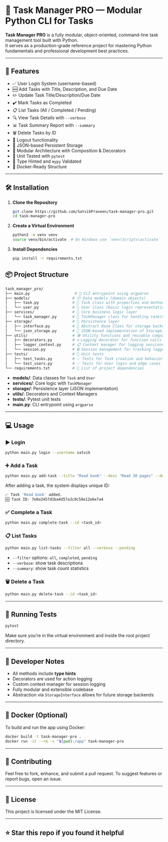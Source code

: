 # 📝 Task Manager PRO — Modular Python CLI for Tasks

**Task Manager PRO** is a fully modular, object-oriented, command-line task management tool built with Python.  
It serves as a production-grade reference project for mastering Python fundamentals and professional development best practices.

---

## 🚀 Features

- ✅ User Login System (username-based)
- 🆕 Add Tasks with Title, Description, and Due Date
- ✏️ Update Task Title/Description/Due Date
- ✔️ Mark Tasks as Completed
- 📋 List Tasks (All / Completed / Pending)
- 🔍 View Task Details with `--verbose`
- 📊 Task Summary Report with `--summary`
- 🗑️ Delete Tasks by ID
- 🚪 Logout functionality
- 🧱 JSON-based Persistent Storage
- 🧰 Modular Architecture with Composition & Decorators
- 🧪 Unit Tested with `pytest`
- 🐍 Type Hinted and `mypy` Validated
- 🐳 Docker-Ready Structure

---

## 🛠️ Installation

1. **Clone the Repository**

   ```bash
   git clone https://github.com/SatvikPraveen/task-manager-pro.git
   cd task-manager-pro

   ```

2. **Create a Virtual Environment**

   ```bash
   python3 -m venv venv
   source venv/bin/activate  # On Windows use `venv\Scripts\activate`

   ```

3. **Install Dependencies**

   ```bash
   pip install -r requirements.txt
   ```

## 📦 Project Structure

```bash
task_manager_pro/
├── main.py                    # 🎯 CLI entrypoint using argparse
├── models/                   # 📦 Data models (domain objects)
│   ├── task.py               # 📝 Task class with properties and methods
│   └── user.py               # 👤 User class (basic login representation)
├── services/                 # 🧠 Core business logic layer
│   └── task_manager.py       # 🔧 TaskManager class for handling task/user actions
├── storage/                  # 💾 Persistence layer
│   ├── interface.py          # 🧩 Abstract Base Class for storage backends
│   └── json_storage.py       # 📂 JSON-based implementation of StorageInterface
├── utils/                    # 🛠️ Utility functions and reusable components
│   ├── decorators.py         # 🌀 Logging decorator for function calls
│   ├── logger_context.py     # 📋 Context manager for logging sessions to console
│   └── session.py            # 🔒 Session management for tracking logged-in user
├── tests/                    # 🧪 Unit tests
│   ├── test_tasks.py         # ✅ Tests for Task creation and behavior
│   └── test_users.py         # ✅ Tests for User login and edge cases
└── requirements.txt          # 📜 List of project dependencies
```

- **models/**: Data classes for `Task` and `User`
- **services/**: Core logic with `TaskManager`
- **storage/**: Persistence layer (JSON implementation)
- **utils/**: Decorators and Context Managers
- **tests/**: Pytest unit tests
- **main.py**: CLI entrypoint using `argparse`

---

## 💻 Usage

### ▶ Login

```bash
python main.py login --username satvik
```

### ➕ Add a Task

```bash
python main.py add-task --title "Read book" --desc "Read 30 pages" --due "2025-07-01"
```

After adding a task, the system displays unique ID:

```bash
✅ Task 'Read book' added.
🆔 Task ID: 7e0a3457d1ba4d57a3c9c58e12e6e7a4
```

### ✅ Complete a Task

```bash
python main.py complete-task --id <task_id>
```

### 📋 List Tasks

```bash
python main.py list-tasks --filter all --verbose --pending
```

- `--filter` options: `all`, `completed`, `pending`
- `--verbose`: show task descriptions
- `--summary`: show task count statistics

### 🗑️ Delete a Task

```bash
python main.py delete-task --id <task_id>
```

---

## 🧪 Running Tests

```bash
pytest
```

Make sure you’re in the virtual environment and inside the root project directory.

---

## 🧰 Developer Notes

- All methods include **type hints**
- Decorators are used for action logging
- Custom context manager for session logging
- Fully modular and extensible codebase
- Abstraction via `StorageInterface` allows for future storage backends

---

## 🐳 Docker (Optional)

To build and run the app using Docker:

```bash
docker build -t task-manager-pro .
docker run -it --rm -v "$(pwd):/app" task-manager-pro
```

---

## 🙋 Contributing

Feel free to fork, enhance, and submit a pull request.
To suggest features or report bugs, open an issue.

---

## 📜 License

This project is licensed under the MIT License.

---

## ⭐️ Star this repo if you found it helpful
